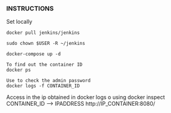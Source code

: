 ### INSTRUCTIONS

Set locally
```
docker pull jenkins/jenkins

sudo chown $USER -R ~/jenkins 

docker-compose up -d

To find out the container ID
docker ps 

Use to check the admin password
docker logs -f CONTAINER_ID 
```

Access in the ip obtained in docker logs o using docker inspect CONTAINER_ID --> IPADDRESS
http://IP_CONTAINER:8080/

